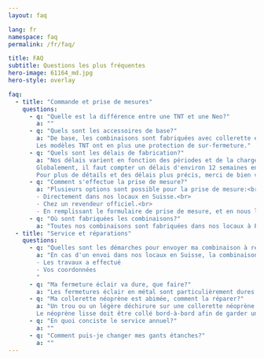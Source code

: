 ```yaml
---
layout: faq

lang: fr
namespace: faq
permalink: /fr/faq/

title: FAQ
subtitle: Questions les plus fréquentes
hero-image: 61164_md.jpg
hero-style: overlay

faq:
  - title: "Commande et prise de mesures"
    questions:
      - q: "Quelle est la différence entre une TNT et une Neo?"
        a: ""
      - q: "Quels sont les accessoires de base?"
        a: "De base, les combinaisons sont fabriquées avec collerette en latex, manchons en latex, fermeture en métal, boots attenantes 5mm, cagoule K01 5mm et sont livrées sans poche.<br>
        Les modèles TNT ont en plus une protection de sur-fermeture."
      - q: "Quels sont les délais de fabrication?"
        a: "Nos délais varient en fonction des périodes et de la charge de travail.<br>
        Globalement, il faut compter un délais d'environ 12 semaines entre la prise de mesure et la livraison.<br>
        Pour plus de détails et des délais plus précis, merci de bien vouloir nous contacter directement."
      - q: "Comment s'effectue la prise de mesure?"
        a: "Plusieurs options sont possible pour la prise de mesure:<br>
        - Directement dans nos locaux en Suisse.<br>
        - Chez un revendeur officiel.<br>
        - En remplissant le formulaire de prise de mesure, et en nous le transmettant par email. Nous avons la possibilité de contrôler certaines mesures, cependant nous ne pouvons pas offrir de garantie dans ce cas. En cas de doute, il est aussi possible d'organiser une vidéo-conférence afin de prendre les mesures ensemble."
      - q: "Où sont fabriquées les combinaisons?"
        a: "Toutes nos combinaisons sont fabriquées dans nos locaux à Puidoux, en Suisse."
  - title: "Service et réparations"
    questions:
      - q: "Quelles sont les démarches pour envoyer ma combinaison à réparer?"
        a: "En cas d'un envoi dans nos locaux en Suisse, la combinaison doit être envoyée seule, sans accessoires ou sac, et avec les poches vides. Dans le paquet, ajouter un document comprenant:
        - Les travaux a effectué
        - Vos coordonnées
        "
      - q: "Ma fermeture éclair va dure, que faire?"
        a: "Les fermetures éclair en métal sont particulièrement dures à ouvrir ou fermer lorsqu'elle sont neuves. Afin de faciliter les manipulation, il est conseiller de mettre de la parafine sur les dents externe de la fermeture avant chaque utilisation."
      - q: "Ma collerette néoprène est abimée, comment la réparer?"
        a: "Un trou ou un légère déchirure sur une collerette néoprène est relativement courant. Dans la plupart des cas, il n'est pas nécessaire d'immobiliser la combinaison, et une réparation par l'utilisateur peut être effectuée.<br>
        Le néoprène lisse doit être collé bord-à-bord afin de garder une certaine souplesse. Pincer le tissu au niveau de l'entaille, mettre de la colle de contact ou "
      - q: "En quoi conciste le service annuel?"
        a: ""
      - q: "Comment puis-je changer mes gants étanches?"
        a: ""
---
```



